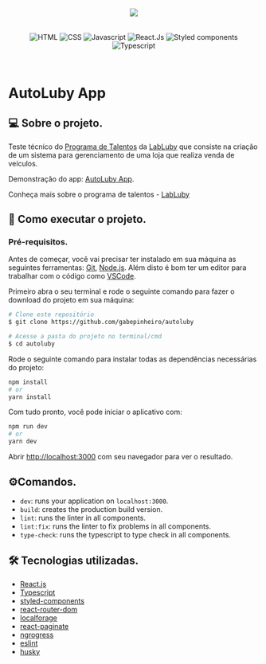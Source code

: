 <p align="center">
  <br/>
  <img src='https://user-images.githubusercontent.com/45916330/148701121-2000ab7b-942d-4c89-ae59-0c8d936545c5.png' />
  <br/>
  <br/>
  <p align="center">
    <img align="center" alt="HTML" src="https://img.shields.io/badge/HTML5-E34F26?style=for-the-badge&logo=html5&logoColor=white">
    <img align="center" alt="CSS" src="https://img.shields.io/badge/CSS3-1572B6?style=for-the-badge&logo=css3&logoColor=white">
    <img align="center" alt="Javascript" src="https://img.shields.io/badge/JavaScript-F7DF1E?style=for-the-badge&logo=javascript&logoColor=black">
    <img align="center" alt="React.Js" src="https://img.shields.io/badge/React-20232A?style=for-the-badge&logo=react&logoColor=61DAFB">
    <img align="center" alt="Styled components" src="https://img.shields.io/badge/styled--components-DB7093?style=for-the-badge&logo=styled-components&logoColor=white">
    <img align="center" alt="Typescript" src="https://img.shields.io/badge/TypeScript-007ACC?style=for-the-badge&logo=typescript&logoColor=white">
 </p>
</p>

<br/>

# AutoLuby App

## 💻 Sobre o projeto.

Teste técnico do [Programa de Talentos](https://luby.com.br/labluby//) da [LabLuby](https://luby.com.br/labluby//) que consiste na criação de um sistema para gerenciamento de uma loja que realiza venda de veículos.

Demonstração do app: [AutoLuby App](https://gabe-autoluby.netlify.app/).

Conheça mais sobre o programa de talentos - [LabLuby](https://luby.com.br/labluby//)

## 🚀 Como executar o projeto.

### Pré-requisitos.

Antes de começar, você vai precisar ter instalado em sua máquina as seguintes ferramentas:
[Git](https://git-scm.com), [Node.js](https://nodejs.org/en/).
Além disto é bom ter um editor para trabalhar com o código como [VSCode](https://code.visualstudio.com/).

Primeiro abra o seu terminal e rode o seguinte comando para fazer o download do projeto em sua máquina:

```bash
# Clone este repositório
$ git clone https://github.com/gabepinheiro/autoluby

# Acesse a pasta do projeto no terminal/cmd
$ cd autoluby
```

Rode o seguinte comando para instalar todas as dependências necessárias do projeto:

```bash
npm install
# or
yarn install
```

Com tudo pronto, você pode iniciar o aplicativo com:

```bash
npm run dev
# or
yarn dev
```

Abrir [http://localhost:3000](http://localhost:3000) com seu navegador para ver o resultado.

## ⚙️Comandos.

- `dev`: runs your application on `localhost:3000`.
- `build`: creates the production build version.
- `lint`: runs the linter in all components.
- `lint:fix`: runs the linter to fix problems in all components.
- `type-check`: runs the typescript to type check in all components.

## 🛠 Tecnologias utilizadas.

- [React.js](https://pt-br.reactjs.org/)
- [Typescript](https://www.typescriptlang.org/)
- [styled-components](https://styled-components.com/)
- [react-router-dom](https://reactrouter.com/)
- [localforage](https://localforage.github.io/localForage/)
- [react-paginate](https://github.com/AdeleD/react-paginate)
- [ngrogress](https://github.com/rstacruz/nprogress)
- [eslint](https://eslint.org/)
- [husky](https://github.com/typicode/husky)
